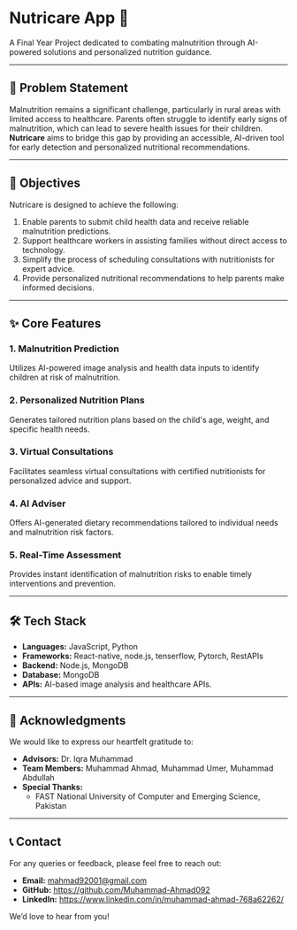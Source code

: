 # Nutricare App 🌱  
A Final Year Project dedicated to combating malnutrition through AI-powered solutions 
and personalized nutrition guidance.

---

## 🚨 Problem Statement  
Malnutrition remains a significant challenge, particularly in rural areas with limited access to healthcare. Parents often struggle to identify early signs of malnutrition, which can lead to severe health issues for their children. **Nutricare** aims to bridge this gap by providing an accessible, AI-driven tool for early detection and personalized nutritional recommendations.

---

## 🎯 Objectives  
Nutricare is designed to achieve the following:  
1. Enable parents to submit child health data and receive reliable malnutrition predictions.  
2. Support healthcare workers in assisting families without direct access to technology.  
3. Simplify the process of scheduling consultations with nutritionists for expert advice.  
4. Provide personalized nutritional recommendations to help parents make informed decisions.  

---

## ✨ Core Features  

### 1. **Malnutrition Prediction**  
Utilizes AI-powered image analysis and health data inputs to identify children at risk of malnutrition.

### 2. **Personalized Nutrition Plans**  
Generates tailored nutrition plans based on the child's age, weight, and specific health needs.

### 3. **Virtual Consultations**  
Facilitates seamless virtual consultations with certified nutritionists for personalized advice and support.

### 4. **AI Adviser**  
Offers AI-generated dietary recommendations tailored to individual needs and malnutrition risk factors.

### 5. **Real-Time Assessment**  
Provides instant identification of malnutrition risks to enable timely interventions and prevention.

---

## 🛠️ Tech Stack  
- **Languages:** JavaScript, Python  
- **Frameworks:** React-native, node.js, tenserflow, Pytorch, RestAPIs  
- **Backend:** Node.js, MongoDB   
- **Database:** MongoDB  
- **APIs:** AI-based image analysis and healthcare APIs.  

---

## 🙏 Acknowledgments  
We would like to express our heartfelt gratitude to:  

- **Advisors:** Dr. Iqra Muhammad  
- **Team Members:** Muhammad Ahmad, Muhammad Umer, Muhammad Abdullah  
- **Special Thanks:**  
  - FAST National University of Computer and Emerging Science, Pakistan
---

## 📞 Contact  
For any queries or feedback, please feel free to reach out:  

- **Email:** mahmad92001@gmail.com  
- **GitHub:** https://github.com/Muhammad-Ahmad092  
- **LinkedIn:** https://www.linkedin.com/in/muhammad-ahmad-768a62262/ 

We’d love to hear from you!
